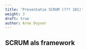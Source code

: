 ```yaml
---
title: 'Presentatie SCRUM (??? 101)'
weight: 3
draft: true
author: Arne Duyver
---
```


## SCRUM als framework